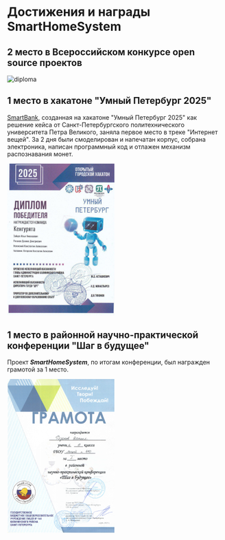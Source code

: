 # Достижения и награды SmartHomeSystem

## 2 место в Всероссийском конкурсе open source проектов

<img src="OPEN_SOURCE_2025.png" alt="diploma" width="250">

## 1 место в хакатоне "Умный Петербург 2025"

[SmartBank](https://github.com/MrRyabena/SmartBank), созданная на хакатоне "Умный Петербург 2025" как решение кейса от Санкт-Петербургского политехнического университета Петра Великого, заняла первое место в треке "Интернет вещей". За 2 дня были смоделирован и напечатан корпус, собрана электроника, написан программный код и отлажен механизм распознавания монет.

<img src="hackathon_Smart_Petersburg_2025.jpg" alt="diploma" width="250"/>

## 1 место в районной научно-практической конференции "Шаг в будущее"

Проект **_SmartHomeSystem_**, по итогам конференции, был награжден грамотой за 1 место.

<img src="conference_Step_into_the_future_2025.jpg" alt="diploma" width="250"/>
